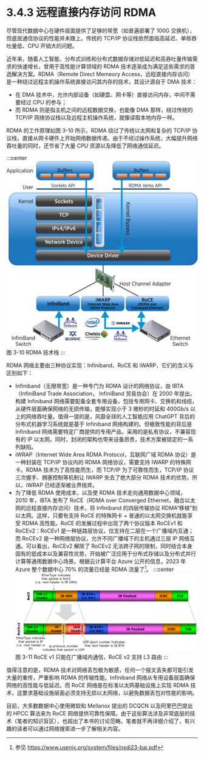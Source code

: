 # 3.4.3 远程直接内存访问 RDMA

尽管现代数据中心在硬件层面提供了足够的带宽（如普遍部署了 100G 交换机），但底层通信协议的性能并未跟上。传统的 TCP/IP 协议栈依然面临高延迟、单核吞吐量低、CPU 开销大的问题。

近年来，随着人工智能、分布式训练和分布式数据存储对低延迟和高吞吐量传输需求的快速增长，曾用于高性能计算领域的 RDMA 技术逐渐成为满足这些需求的首选解决方案。RDMA（Remote Direct Memeory Access，远程直接内存访问）是一种绕过远程主机操作系统直接访问其内存的技术，其设计源自于 DMA 技术：
- 在 DMA 技术中，允许内部设备（如硬盘、网卡等）直接访问内存，中间不需要经过 CPU 的参与；
- 而 RDMA 则是指主机之间的远程数据交换，也能像 DMA 那样，绕过传统的 TCP/IP 网络协议栈以及远程主机操作系统，就像读取本地内存一样。

RDMA 的工作原理如图 3-10 所示，RDMA 绕过了传统以太网和复杂的 TCP/IP 协议栈，直接从网卡硬件上开始网络数据传递。由于不经过操作系统，大幅提升网络吞吐量的同时，还节省了大量 CPU 资源以及降低了网络通信延迟。

:::center
  ![](../assets/RDMA.png)<br/>
  图 3-10  RDMA 技术栈
:::

RDMA 网络主要由三种协议实现：Infiniband、RoCE 和 iWARP，它们的含义与区别如下：

- Infiniband（无限带宽）是一种专门为 RDMA 设计的网络协议，由 IBTA（InfiniBand Trade Association，
InfiniBand 贸易协会）在 2000 年提出。构建 Infiniband 网络需要配备全套专用设备，包括专用网卡、交换机和线缆，从硬件层面确保网络的无损传输，能够实现小于 3 微秒的时延和 400Gb/s 以上的网络吞吐量。值得一提的是，风靡全球的人工智能应用 ChatGPT 背后的分布式机器学习系统就是基于 Infiniband 网络构建的。但极致性能的背后是 Infiniband 网络需要特定厂商提供的专用产品，采用的是私有协议，不兼容现有的 IP 以太网。同时，封闭的架构也带来设备昂贵，技术方案被锁定的一系列缺陷。
- iWRAP（Internet Wide Area RDMA Protocol，互联网广域 RDMA 协议）是一种封装在 TCP/IP 协议内的 RDMA 网络协议，需要支持 IWARP 的特殊网卡。RDMA 技术为了高性能而生，而 TCP/IP 为了可靠性而生，TCP/IP 协议三次握手、拥塞控制等机制让 IWARP 失去了绝大部分 RDMA 技术的优势。所以，iWRAP 已经逐渐被业界抛弃。
- 为了降低 RDMA 使用成本，以及使 RDMA 技术走向通用数据中心领域，2010 年，IBTA 发布了 RoCE（RDMA over Converged Ethernet，融合以太网的远程直接内存访问）技术，将 Infiniband 的四层传输协议 RDMA“移植”到以太网。这样，只要有支持 RoCE 的特殊网卡 + 普通的以太网交换机就能享受 RDMA 高性能。RoCE 的发展过程中出现了两个协议版本 RoCEv1 和 RoCEv2：RoCEv1 是一种链路层协议，仅支持在二层在一个广播域内互通；而 RoCEv2 是一种网络层协议，允许不同广播域下的主机通过三层 IP 网络互通。可以看出，RoCEv2 解除了 RoCEv2 无法跨子网的限制，同时结合本身固有的低成本以及兼容性优势，开始被广泛应用于分布式存储以及分布式并行计算等通用数据中心场景。根据云计算平台 Azure 公开的信息，2023 年 Azure 整个数据中心 70% 的流量已经是 RDMA 流量了[^1]。
:::center
  ![](../assets/RoCE_Header_format.png)<br/>
  图 3-11 RoCE v1 只能在广播域内通信，RoCE v2 支持 L3 路由
:::

值得注意的是，RDMA 技术对网络丢包极为敏感，任何一个报文丢失都可能引发大量的重传，严重影响 RDMA 的传输性能。Infiniband 网络从专用设备层面确保网络的高性能与低延迟。而 RoCE 网络是在标准以太网基础设施上实现 RDMA 技术，这要求基础设施层面必须支持无损以太网络，以避免数据丢包对性能的影响。

目前，大多数数据中心使用微软和 Mellanox 提出的 DCQCN 以及阿里巴巴提出的 HPCC 算法来为 RoCE 网络提供可靠性保障。由于这些算法涉及非常底层的技术（笔者的知识盲区），也超出了本书的讨论范畴。笔者就不再详细介绍了，有兴趣的读者可以通过网络搜索进一步了解相关内容。


[^1]: 参见 https://www.usenix.org/system/files/nsdi23-bai.pdf

